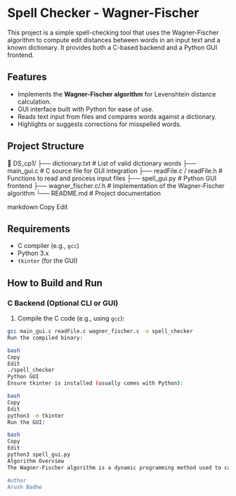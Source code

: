 # Spell Checker - Wagner-Fischer

This project is a simple spell-checking tool that uses the Wagner-Fischer algorithm to compute edit distances between words in an input text and a known dictionary. It provides both a C-based backend and a Python GUI frontend.

## Features

- Implements the **Wagner-Fischer algorithm** for Levenshtein distance calculation.
- GUI interface built with Python for ease of use.
- Reads text input from files and compares words against a dictionary.
- Highlights or suggests corrections for misspelled words.

## Project Structure

📁 DS_cp1/
├── dictionary.txt # List of valid dictionary words
├── main_gui.c # C source file for GUI integration
├── readFile.c / readFile.h # Functions to read and process input files
├── spell_gui.py # Python GUI frontend
├── wagner_fischer.c/.h # Implementation of the Wagner-Fischer algorithm
└── README.md # Project documentation

markdown
Copy
Edit

## Requirements

- C compiler (e.g., `gcc`)
- Python 3.x
- `tkinter` (for the GUI)

## How to Build and Run

### C Backend (Optional CLI or GUI)

1. Compile the C code (e.g., using `gcc`):

```bash
gcc main_gui.c readFile.c wagner_fischer.c -o spell_checker
Run the compiled binary:

bash
Copy
Edit
./spell_checker
Python GUI
Ensure tkinter is installed (usually comes with Python):

bash
Copy
Edit
python3 -m tkinter
Run the GUI:

bash
Copy
Edit
python3 spell_gui.py
Algorithm Overview
The Wagner-Fischer algorithm is a dynamic programming method used to calculate the minimum number of operations (insertions, deletions, substitutions) required to transform one string into another. It's commonly used in spell-checking and DNA sequence alignment.

Author
Arush Badhe  
